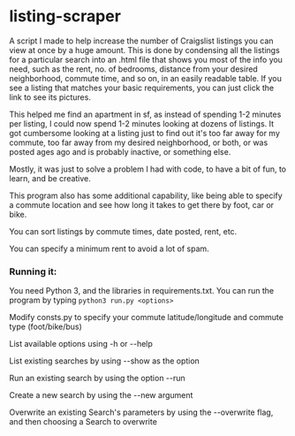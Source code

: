 # listing-scraper
A script I made to help increase the number of Craigslist listings you can view
at once by a huge amount. This is done by condensing all the listings for a 
particular search into an .html file that shows you most of the info you need,
 such as the rent, no. of bedrooms, distance from your desired neighborhood,
commute time, and so on, in an easily readable table. If you see a listing
that matches your basic requirements, you can just click the link to see
its pictures.

This helped me find an apartment in sf, as instead of spending 1-2 minutes
per listing, I could now spend 1-2 minutes looking at dozens of listings. 
It got cumbersome looking at a listing 
just to find out it's too far away for my commute, too far away from my 
desired neighborhood, or both, or was posted ages ago and is probably
inactive, or something else.

Mostly, it was just to solve a problem I had with code, to have a bit of fun,
to learn, and be creative.

This program also has some additional capability, like being able
to specify a commute location and see how long it takes to get there by foot,
car or bike. 

You can sort listings by commute times, date posted, rent, etc.

You can specify a minimum rent to avoid a lot of spam.

### Running it:
You need Python 3, and the libraries in requirements.txt.
You can run the program by typing ```python3 run.py <options>```

Modify consts.py to specify your commute latitude/longitude and commute type (foot/bike/bus)

List available options using -h or --help

List existing searches by using --show as the option

Run an existing search by using the option --run 

Create a new search by using the --new argument

Overwrite an existing Search's parameters by using the --overwrite flag, and then choosing 
a Search to overwrite